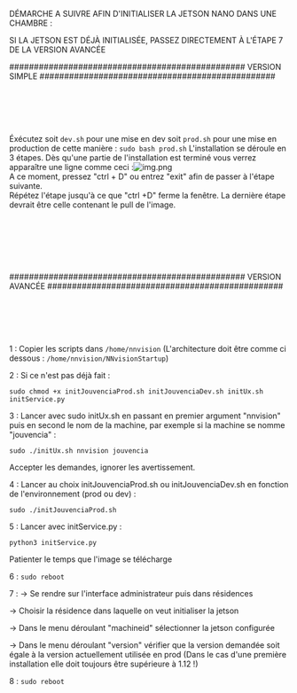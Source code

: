 DÉMARCHE A SUIVRE AFIN D'INITIALISER LA JETSON NANO DANS UNE CHAMBRE :

SI LA JETSON EST DÉJÀ INITIALISÉE, PASSEZ DIRECTEMENT À L'ÉTAPE 7 DE LA VERSION AVANCÉE

################################################
VERSION SIMPLE
################################################

<br/>
<br/>
<br/>
<br/>

Éxécutez soit ```dev.sh``` pour une mise en dev soit ```prod.sh``` pour une mise en production de cette manière : ```sudo bash prod.sh```
L'installation se déroule en 3 étapes.
Dès qu'une partie de l'installation est terminé vous verrez apparaître une ligne comme ceci :![img.png](img.png) <br/>
A ce moment, pressez "ctrl + D" ou entrez "exit" afin de passer à l'étape suivante. <br/>
Répétez l'étape jusqu'à ce que "ctrl +D" ferme la fenêtre.
La dernière étape devrait être celle contenant le pull de l'image.

<br/>
<br/>
<br/>
<br/>
<br/>

################################################
VERSION AVANCÉE
################################################


<br/>
<br/>
<br/>
<br/>


1 : Copier les scripts dans ```/home/nnvision```
(L'architecture doit être comme ci dessous :
```/home/nnvision/NNvisionStartup```)

2 : Si ce n'est pas déjà fait : 

```sudo chmod +x initJouvenciaProd.sh initJouvenciaDev.sh initUx.sh initService.py```


3 : Lancer  avec sudo initUx.sh en passant en premier argument "nnvision" puis en second le nom de la machine, par exemple si la machine se nomme "jouvencia" :

```sudo ./initUx.sh nnvision jouvencia```


Accepter les demandes, ignorer les avertissement.


4 : Lancer au choix initJouvenciaProd.sh ou initJouvenciaDev.sh en fonction de l'environnement (prod ou dev) :

```sudo ./initJouvenciaProd.sh```


5 : Lancer avec initService.py : 

```python3 initService.py```


Patienter le temps que l'image se télécharge 

6 : ```sudo reboot```

7 :
-> Se rendre sur l'interface administrateur puis dans résidences 

-> Choisir la résidence dans laquelle on veut initialiser la jetson 

-> Dans le menu déroulant "machineid" sélectionner la jetson configurée 

-> Dans le menu déroulant "version" vérifier que la version demandée soit égale à la version actuellement utilisée en prod (Dans le cas d'une première installation elle doit toujours être supérieure à 1.12 !) 

	
8 : ```sudo reboot```

